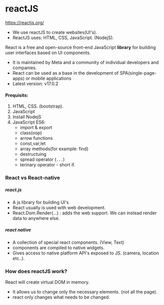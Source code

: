 # reactJS

https://reactjs.org/

- We use reactJS to create websites(UI's).
- ReactJS uses: HTML, CSS, JavaScript. (NodejS).

React is a free and open-source front-end JavaScript **library** for building user interfaces based on UI components.

- It is maintained by Meta and a community of individual developers and companies.
- React can be used as a base in the development of SPA(single-page-apps) or mobile applications
- Latest version: v17.0.2

#### Prequisits:

1. HTML, CSS. (bootstrap).
2. JavaScript
3. Install NodejS
4. JavaScript ES6:
   - import & export
   - class(oop)
   - arrow functions
   - const,var,let
   - array methods(for example: find)
   - destructuing
   - spread operator (`...`)
   - terinary operator - short if.

### React vs React-native

##### react.js

- A js library for building UI's
- React usually is used with web development.
- React.Dom.Render(...) : adds the web support. We can instead render data to anywhere else.

##### react native

- A collection of special react components. (View, Text)
- components are compiled to native widgets.
- Gives access to native platform API's exposed to JS. (camera, location etc..).

### How does reactJS work?

React will create virtual DOM in memory.

- It allows us to change only the necessary elements. (not all the page).
- react only changes what needs to be changed.
